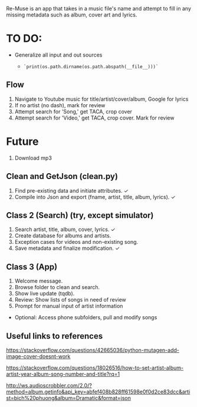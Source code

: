Re-Muse is an app that takes in a music file's name and attempt to fill in any missing metadata such as album, cover art and lyrics. 

# TO DO:

- Generalize all input and out sources
    -     `print(os.path.dirname(os.path.abspath(__file__)))`


## Flow
1. Navigate to Youtube music for title/artist/cover/album, Google for lyrics
2. If no artist (no dash), mark for review
3. Attempt search for 'Song,' get TACA, crop cover
4. Attempt search for 'Video,' get TACA, crop cover. Mark for review

# Future
1. Download mp3



## Clean and GetJson (clean.py)

1. Find pre-existing data and initiate attributes. ✓
2. Compile into Json and export (fname, artist, title, album, lyrics). ✓


## Class 2 (Search) (try, except simulator) 

1. Search artist, title, album, cover, lyrics. ✓
2. Create database for albums and artists.
3. Exception cases for videos and non-existing song.
4. Save metadata and finalize modification. ✓

## Class 3 (App)

1. Welcome message.
2. Browse folder to clean and search.
3. Show live update (tqdb).
4. Review: Show lists of songs in need of review
5. Prompt for manual input of artist information

- Optional: Access phone subfolders, pull and modify songs




## Useful links to references

https://stackoverflow.com/questions/42665036/python-mutagen-add-image-cover-doesnt-work

https://stackoverflow.com/questions/18026516/how-to-set-artist-album-artist-year-album-song-number-and-title?rq=1

http://ws.audioscrobbler.com/2.0/?method=album.getinfo&api_key=abfef408b828ff61598e0f0d2ce83dcc&artist=bich%20phuong&album=Dramatic&format=json
